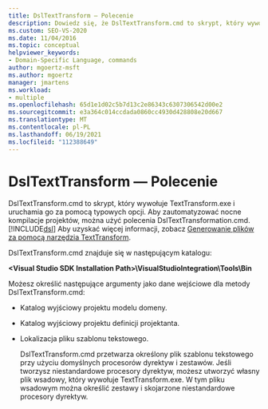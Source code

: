 ```yaml
---
title: DslTextTransform — Polecenie
description: Dowiedz się, że DslTextTransform.cmd to skrypt, który wywołuje TextTransform.exe i uruchamia go za pomocą typowych opcji.
ms.custom: SEO-VS-2020
ms.date: 11/04/2016
ms.topic: conceptual
helpviewer_keywords:
- Domain-Specific Language, commands
author: mgoertz-msft
ms.author: mgoertz
manager: jmartens
ms.workload:
- multiple
ms.openlocfilehash: 65d1e1d02c5b7d13c2e86343c6307306542d00e2
ms.sourcegitcommit: e3a364c014ccdada0860cc4930d428808e20d667
ms.translationtype: MT
ms.contentlocale: pl-PL
ms.lasthandoff: 06/19/2021
ms.locfileid: "112388649"
---
```

# <a name="the-dsltexttransform-command"></a>DslTextTransform — Polecenie
DslTextTransform.cmd to skrypt, który wywołuje TextTransform.exe i uruchamia go za pomocą typowych opcji. Aby zautomatyzować nocne kompilacje projektów, można użyć polecenia DslTextTransformation.cmd. [!INCLUDE[dsl](../modeling/includes/dsl_md.md)] Aby uzyskać więcej informacji, zobacz [Generowanie plików za pomocą narzędzia TextTransform](../modeling/generating-files-with-the-texttransform-utility.md).

 DslTextTransform.cmd znajduje się w następującym katalogu:

 **\<Visual Studio SDK Installation Path>\VisualStudioIntegration\Tools\Bin**

 Możesz określić następujące argumenty jako dane wejściowe dla metody DslTextTransform.cmd:

- Katalog wyjściowy projektu modelu domeny.

- Katalog wyjściowy projektu definicji projektanta.

- Lokalizacja pliku szablonu tekstowego.

  DslTextTransform.cmd przetwarza określony plik szablonu tekstowego przy użyciu domyślnych procesorów dyrektyw i zestawów. Jeśli tworzysz niestandardowe procesory dyrektyw, możesz utworzyć własny plik wsadowy, który wywołuje TextTransform.exe. W tym pliku wsadowym można określić zestawy i skojarzone niestandardowe procesory dyrektyw.

